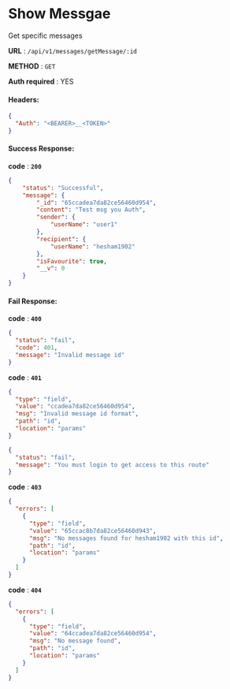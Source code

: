 # Show Messgae

Get specific messages

**URL** : `/api/v1/messages/getMessage/:id`

**METHOD** : `GET`

**Auth required** : YES

#### Headers:

```json
{
  "Auth": "<BEARER>__<TOKEN>"
}
```

#### Success Response:

**code** : **`200`**

```Json
{
    "status": "Successful",
    "message": {
        "_id": "65ccadea7da82ce56460d954",
        "content": "Test msg you Auth",
        "sender": {
            "userName": "user1"
        },
        "recipient": {
            "userName": "hesham1902"
        },
        "isFavourite": true,
        "__v": 0
    }
}
```

#### Fail Response:

**code** : **`400`**

```json
{
  "status": "fail",
  "code": 401,
  "message": "Invalid message id"
}
```

**code** : **`401`**

```json
{
  "type": "field",
  "value": "ccadea7da82ce56460d954",
  "msg": "Invalid message id format",
  "path": "id",
  "location": "params"
}
```

```json
{
  "status": "fail",
  "message": "You must login to get access to this route"
}
```

**code** : **`403`**

```json
{
  "errors": [
    {
      "type": "field",
      "value": "65ccac8b7da82ce56460d943",
      "msg": "No messages found for hesham1902 with this id",
      "path": "id",
      "location": "params"
    }
  ]
}
```

**code** : **`404`**

```json
{
  "errors": [
    {
      "type": "field",
      "value": "64ccadea7da82ce56460d954",
      "msg": "No message found",
      "path": "id",
      "location": "params"
    }
  ]
}
```
